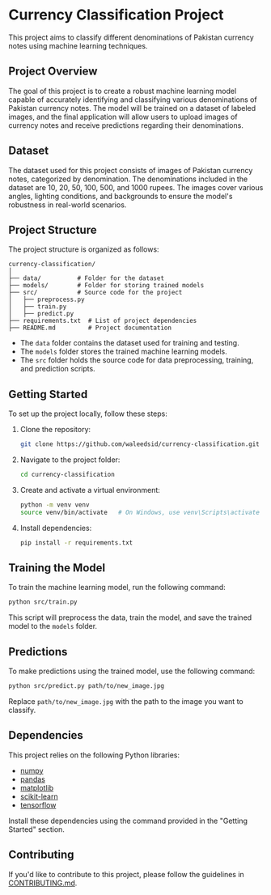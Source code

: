 # Currency Classification Project

This project aims to classify different denominations of Pakistan currency notes using machine learning techniques.

## Project Overview

The goal of this project is to create a robust machine learning model capable of accurately identifying and classifying various denominations of Pakistan currency notes. The model will be trained on a dataset of labeled images, and the final application will allow users to upload images of currency notes and receive predictions regarding their denominations.

## Dataset

The dataset used for this project consists of images of Pakistan currency notes, categorized by denomination. The denominations included in the dataset are 10, 20, 50, 100, 500, and 1000 rupees. The images cover various angles, lighting conditions, and backgrounds to ensure the model's robustness in real-world scenarios.

## Project Structure

The project structure is organized as follows:

```
currency-classification/
│
├── data/          # Folder for the dataset
├── models/        # Folder for storing trained models
├── src/           # Source code for the project
│   ├── preprocess.py
│   ├── train.py
│   ├── predict.py
├── requirements.txt  # List of project dependencies
├── README.md         # Project documentation
```

- The `data` folder contains the dataset used for training and testing.
- The `models` folder stores the trained machine learning models.
- The `src` folder holds the source code for data preprocessing, training, and prediction scripts.

## Getting Started

To set up the project locally, follow these steps:

1. Clone the repository:

    ```bash
    git clone https://github.com/waleedsid/currency-classification.git
    ```

2. Navigate to the project folder:

    ```bash
    cd currency-classification
    ```

3. Create and activate a virtual environment:

    ```bash
    python -m venv venv
    source venv/bin/activate   # On Windows, use venv\Scripts\activate
    ```

4. Install dependencies:

    ```bash
    pip install -r requirements.txt
    ```

## Training the Model

To train the machine learning model, run the following command:

```bash
python src/train.py
```

This script will preprocess the data, train the model, and save the trained model to the `models` folder.

## Predictions

To make predictions using the trained model, use the following command:

```bash
python src/predict.py path/to/new_image.jpg
```

Replace `path/to/new_image.jpg` with the path to the image you want to classify.

## Dependencies

This project relies on the following Python libraries:

- [numpy](https://numpy.org/)
- [pandas](https://pandas.pydata.org/)
- [matplotlib](https://matplotlib.org/)
- [scikit-learn](https://scikit-learn.org/)
- [tensorflow](https://www.tensorflow.org/)

Install these dependencies using the command provided in the "Getting Started" section.

## Contributing

If you'd like to contribute to this project, please follow the guidelines in [CONTRIBUTING.md](CONTRIBUTING.md).

